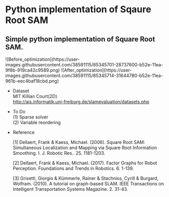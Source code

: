 # Python implementation of Sqaure Root SAM

## Simple python implementation of Square Root SAM.   

<div>
![Before_optimization](https://user-images.githubusercontent.com/38591115/85345701-28737600-b52e-11ea-9f8b-919ca42c9589.png)
![After_optimization](https://user-images.githubusercontent.com/38591115/85345714-31644780-b52e-11ea-961b-eec4baf18cbd.png)
</div>



- Dataset   
  MIT Killian Court(2D)   
  http://ais.informatik.uni-freiburg.de/slamevaluation/datasets.php


- To Do   
  (1) Sparse solver   
  (2) Variable reordering   

- Reference       

  [1] Dellaert, Frank & Kaess, Michael. (2006). Square Root SAM: Simultaneous Localization and Mapping via Square Root Information   Smoothing. I. J. Robotic Res.. 25. 1181-1203.   
   
  [2] Dellaert, Frank & Kaess, Michael. (2017). Factor Graphs for Robot Perception. Foundations and Trends in Robotics. 6. 1-139. 

  [3] Grisetti, Giorgio & Kümmerle, Rainer & Stachniss, Cyrill & Burgard, Wolfram. (2010). A tutorial on graph-based SLAM. IEEE Transactions on Intelligent Transportation Systems Magazine. 2. 31-43.
